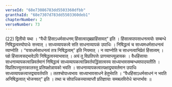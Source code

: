 ```yaml
---
verseId: "68e73086783dd5503360dfbb"
granthaId: "68e7307d783dd5503360deb1"
chapterNumber: 2
verseNumber: 73
---
```


(22) द्वितीयो यथा । “वैधी हिंसाऽधर्मसाधनम् हिंसात्वाद्ब्रह्महिंसावत्” इति । हिंसात्वपापसाधनत्वयोः सम्बन्धे निषिद्धत्वस्योपाधेः सत्त्वात् । साध्यव्यापकत्वे सति साधनाव्यापकं उपाधिः । निषिद्धत्वं च साध्यमधर्मसाधनत्वं व्याप्नोति । “यत्राधर्मसाधनत्वं तत्र निषिद्धत्वम्” इति नियमात् । न व्याप्नोति च साधनत्वाभिप्रेतं हिंसात्वम् । पक्षे हिंसात्वसद्भावेऽपि निषिद्धत्वस्याभावात् ।
अयं तु विप्रतिपत्तेः प्रागव्याप्त्युन्नायकः । वैधहिंसायाः साधनाव्यापकत्वान्निवर्तमानं निषिद्धत्वं साध्यव्यापकत्वान्निवर्तयद्धिंसात्वस्य साध्याभावसम्बन्धमापादयतीति । विप्रतिपत्त्युत्तरकालस्तु प्रतिपक्षोन्नायको भवति । साधनाव्यापकत्वात्पक्षाद्व्यावर्तमान उपाधिः साध्यव्यापकत्वात्तद्व्यावर्तयति । ततश्चोपाध्यभावः साध्याभावसाधने हेतुर्भवति । “वैधहिंसाऽधर्मसाधनं न भवति अनिषिद्धत्वात् भोजनवत्” इति । तथा च सोपाधिकस्याव्याप्तौ प्रतिज्ञायाः समबलविरोधे चान्तर्भावः ॥

